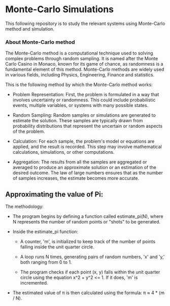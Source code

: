# Monte-Carlo Simulations
This following repository is to study the relevant systems using Monte-Carlo method and simulation.

### About Monte-Carlo method
The Monte-Carlo method is a computational technique used to solving complex problems through random sampling. It is named after the Monte Carlo Casino in Monaco, known for its game of chance, as randomness is a fundamental element of this method. Monte-Carlo methods are widely used in various fields, including Physics, Engineering, Finance and statistics.

This is the following method by which the Monte-Carlo method works:

- Problem Representation: First, the problem is formulated in a way that involves uncertainty or randomness. This could include probabilistic events, multiple variables, or systems with many possible states.

- Random Sampling: Random samples or simulations are generated to estimate the solution. These samples are typically drawn from probability distributions that represent the uncertain or random aspects of the problem.

- Calculation: For each sample, the problem's model or equations are applied, and the result is recorded. This step may involve mathematical calculations, simulations, or other computations.

- Aggregation: The results from all the samples are aggregated or averaged to produce an approximate solution or an estimation of the desired outcome. The law of large numbers ensures that as the number of samples increases, the estimate becomes more accurate.

## Approximating the value of Pi:

The methodology: 

- The program begins by defining a function called estimate_pi(N), where N represents the number of random points or "shots" to be generated.

- Inside the estimate_pi function:

  - A counter, 'm', is initialized to keep track of the number of points falling inside the unit quarter circle.
  - A loop runs N times, generating pairs of random numbers, 'x' and 'y,' both ranging from 0 to 1.

  - The program checks if each point (x, y) falls within the unit quarter circle using the equation x^2 + y^2 <= 1. If it does, 'm' is incremented.

- The estimated value of π is then calculated using the formula: π ≈ 4 * (m / N).